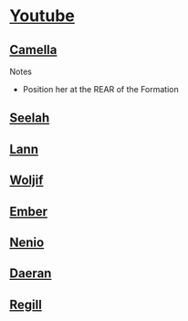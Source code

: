# [Youtube](https://www.youtube.com/@cRPGBro)

## [Camella](https://docs.google.com/spreadsheets/d/1oYeMmuhUc-Ks1b_D3LwCMi38vaKeiJJN3MtC-7xBH_A/edit?usp=sharing)

Notes

- Position her at the REAR of the Formation

## [Seelah](https://docs.google.com/spreadsheets/d/1O-W1lVxF-n8eCHHziUrb0tB0TfekVf86ISUCZ0P2B-M/edit?usp=sharing)

## [Lann](https://docs.google.com/spreadsheets/d/1FfDyTse3rzTPSkq4pNplBKKDcg0QqErKaeewQbL33u0/edit?usp=sharing)

## [Woljif](https://docs.google.com/spreadsheets/d/1apjLDPb9UEck1qcPpYEmvgrXvgNWVEhpIukgdQWZOko/edit?usp=sharing)

## [Ember](https://docs.google.com/spreadsheets/d/1MpLzD0J_VSUTJ1KKKtndiarYn8YM47jwDAa5TU-OE2o/edit?usp=sharing)

## [Nenio](https://docs.google.com/spreadsheets/d/1LcywzObRNfsFUqZN5f62dNx24f2wTw2tB4TPVc67-X0/edit?usp=sharing)

## [Daeran](https://docs.google.com/spreadsheets/d/1eQoaa57r291ZG4GHN2tW1w4UXQ7JWJCKbzgsnO8Jraw/edit?usp=sharing)

## [Regill](https://docs.google.com/spreadsheets/d/172xXYSSdOvrWGKAdsQ6YzrhNlzO75bKzPMJx96Apf0M/edit?usp=sharing)
